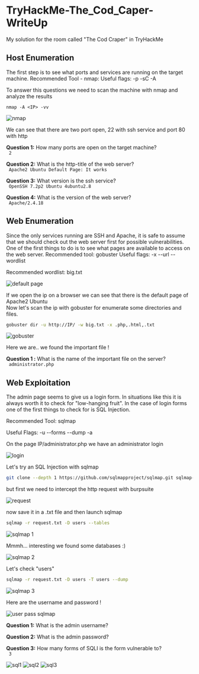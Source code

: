 # TryHackMe-The_Cod_Caper-WriteUp
My solution for the room called "The Cod Craper" in TryHackMe

## Host Enumeration 

<p> The first step is to see what ports and services are running on the target machine. 
Recommended Tool - nmap:
Useful flags: -p -sC -A </p>

<p> To answer this questions we need to scan the machine with nmap and analyze the results</p>

```nmap 
nmap -A <IP> -vv
```
![nmap](https://user-images.githubusercontent.com/67475596/103458587-e65f9400-4d09-11eb-85da-2f2e1c717200.png)

We can see that there are two port open, 22 with ssh service and port 80 with http


**Question 1:** How many ports are open on the target machine? <br>
<code> 2 </code>

**Question 2:** What is the http-title of the web server? <br>
<code> Apache2 Ubuntu Default Page: It works </code>

**Question 3:** What version is the ssh service? <br>
<code> OpenSSH 7.2p2 Ubuntu 4ubuntu2.8 </code>

**Question 4:** What is the version of the web server? <br>
<code> Apache/2.4.18 </code>

## Web Enumeration 

<p> Since the only services running are SSH and Apache, it is safe to assume that we should check out the web server first for possible vulnerabilities. One of the first things to do is to see what pages are available to access on the web server.
Recommended tool: gobuster
Useful flags: -x --url --wordlist 
	
Recommended wordlist: big.txt </p>

![default page](https://user-images.githubusercontent.com/67475596/103477313-f9cc3700-4dbd-11eb-877f-d61c426166f8.png)

<p>If we open the ip on a browser we can see that there is the default page of Apache2 Ubuntu <br>
Now let's scan the ip with gobuster for enumerate some directories and files.</p>

```bash 
gobuster dir -u http://IP/ -w big.txt -x .php,.html,.txt
```

![gobuster](https://user-images.githubusercontent.com/67475596/103477366-9262b700-4dbe-11eb-8479-c080708fcaa9.png)

Here we are.. we found the important file !


**Question 1 :** What is the name of the important file on the server? <br>
<code> administrator.php </code>

## Web Exploitation

<p>The admin page seems to give us a login form. In situations like this it is always worth it to check for "low-hanging fruit". In the case of login forms one of the first things to check for is SQL Injection. <br>

Recommended Tool: sqlmap

Useful Flags: -u --forms --dump -a

On the page IP/administrator.php we have an administrator login 

![login](https://user-images.githubusercontent.com/67475596/103477577-8c6dd580-4dc0-11eb-9179-4bf229f46f7e.png)

Let's try an SQL Injection with sqlmap <br>

```bash
git clone --depth 1 https://github.com/sqlmapproject/sqlmap.git sqlmap-dev
```

but first we need to intercept the http request with burpsuite

![request](https://user-images.githubusercontent.com/67475596/103477728-cd1a1e80-4dc1-11eb-81f6-f7f78922c1bb.png)

now save it in a .txt file and then launch sqlmap

```bash
sqlmap -r request.txt -D users --tables
```


![sqlmap 1](https://user-images.githubusercontent.com/67475596/103477764-0c486f80-4dc2-11eb-8381-22f1d908bc69.png)

Mmmh... interesting we found some databases :)

![sqlmap 2](https://user-images.githubusercontent.com/67475596/103477797-592c4600-4dc2-11eb-98a8-ae36a56d3c15.png)

Let's check "users"

```bash
sqlmap -r request.txt -D users -T users --dump
```

![sqlmap 3](https://user-images.githubusercontent.com/67475596/103477822-9a245a80-4dc2-11eb-9629-02cb1b129a2b.png)

Here are the username and password !

![user pass sqlmap](https://user-images.githubusercontent.com/67475596/103477845-d9eb4200-4dc2-11eb-906a-61f035ae8e09.jpg)


**Question 1:** What is the admin username? <br>

**Question 2:** What is the admin password? <br>

**Question 3:** How many forms of SQLI is the form vulnerable to? <br>
<code> 3 </code>

![sql1](https://user-images.githubusercontent.com/67475596/103491639-d9d05e00-4e25-11eb-88be-fbc4db8cef33.png)
![sql2](https://user-images.githubusercontent.com/67475596/103491642-dc32b800-4e25-11eb-88b2-7026454113c4.png)
![sql3](https://user-images.githubusercontent.com/67475596/103491644-dccb4e80-4e25-11eb-8d12-2ab8077ca7ef.png)
</p>
